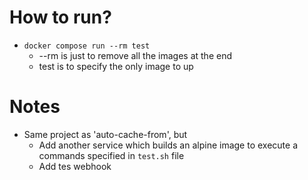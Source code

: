 # How to run?
* `docker compose run --rm test`
  * --rm is just to remove all the images at the end
  * test is to specify the only image to up
# Notes
* Same project as 'auto-cache-from', but
  * Add another service which builds an alpine image to execute a commands specified in `test.sh` file
  * Add tes webhook